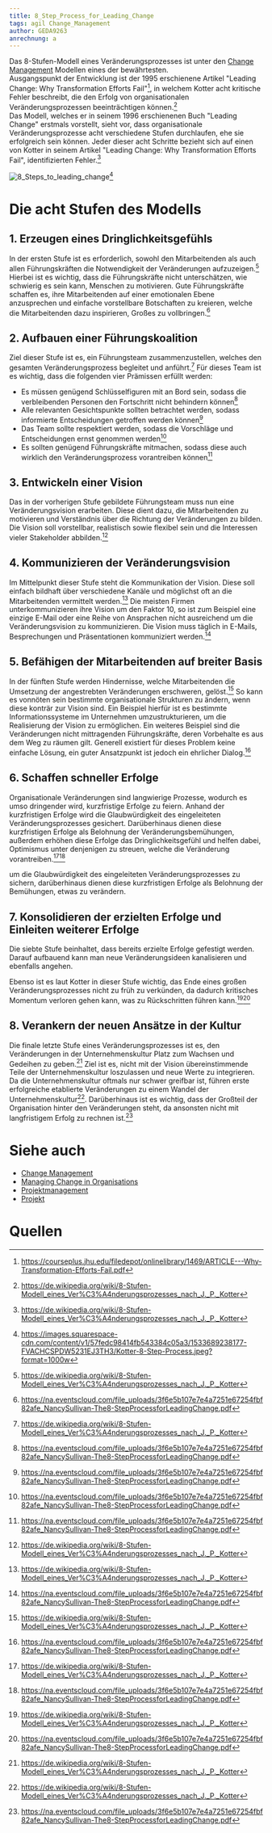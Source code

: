 ```yaml
---
title: 8_Step_Process_for_Leading_Change
tags: agil Change_Management
author: GEDA9263
anrechnung: a
---
```


Das 8-Stufen-Modell eines Veränderungsprozesses ist unter den [Change Management](https://github.com/ManagingProjectsSuccessfully/ManagingProjectsSuccessfully.github.io/blob/main/kb/Change_Management.md) Modellen eines der bewährtesten.  
Ausgangspunkt der Entwicklung ist der 1995 erschienene Artikel "Leading Change: Why Transformation Efforts Fail"[^4], in welchem Kotter acht kritische Fehler beschreibt, die den Erfolg von organisationalen Veränderungsprozessen beeinträchtigen können.[^1]  
Das Modell, welches er in seinem 1996 erschienenen Buch "Leading Change" erstmals vorstellt, sieht vor, dass organisationale Veränderungsprozesse acht verschiedene Stufen durchlaufen, ehe sie erfolgreich sein können. Jeder dieser acht Schritte bezieht sich auf einen von Kotter in seinem Artikel "Leading Change: Why Transformation Efforts Fail", identifizierten Fehler.[^1]

![8_Steps_to_leading_change](8_Step_Process_for_Leading_Change/Kotter-8-Step-Process.jpeg)[^2]

# Die acht Stufen des Modells
## 1. Erzeugen eines Dringlichkeitsgefühls
In der ersten Stufe ist es erforderlich, sowohl den Mitarbeitenden als auch allen Führungskräften die Notwendigkeit der Veränderungen aufzuzeigen.[^1] Hierbei ist es wichtig, dass die Führungskräfte nicht unterschätzen, wie schwierig es sein kann, Menschen zu motivieren. Gute Führungskräfte schaffen es, ihre Mitarbeitenden auf einer emotionalen Ebene anzusprechen und einfache vorstellbare Botschaften zu kreieren, welche die Mitarbeitenden dazu inspirieren, Großes zu vollbringen.[^3]
## 2. Aufbauen einer Führungskoalition  
Ziel dieser Stufe ist es, ein Führungsteam zusammenzustellen, welches den gesamten Veränderungsprozess begleitet und anführt.[^1] Für dieses Team ist es wichtig, dass die folgenden vier Prämissen erfüllt werden:

- Es müssen genügend Schlüsselfiguren mit an Bord sein, sodass die verbleibenden Personen den Fortschritt nicht behindern können[^3]
- Alle relevanten Gesichtspunkte sollten betrachtet werden, sodass informierte Entscheidungen getroffen werden können[^3]
- Das Team sollte respektiert werden, sodass die Vorschläge und Entscheidungen ernst genommen werden[^3]
- Es sollten genügend Führungskräfte mitmachen, sodass diese auch wirklich den Veränderungsprozess vorantreiben können[^3]

## 3. Entwickeln einer Vision
Das in der vorherigen Stufe gebildete Führungsteam muss nun eine Veränderungsvision erarbeiten. Diese dient dazu, die Mitarbeitenden zu motivieren und Verständnis über die Richtung der Veränderungen zu bilden. Die Vision soll vorstellbar, realistisch sowie flexibel sein und die Interessen vieler Stakeholder abbilden.[^1]
## 4. Kommunizieren der Veränderungsvision
Im Mittelpunkt dieser Stufe steht die Kommunikation der Vision. Diese soll einfach bildhaft über verschiedene Kanäle und möglichst oft an die Mitarbeitenden vermittelt werden.[^1] Die meisten Firmen unterkommunizieren ihre Vision um den Faktor 10, so ist zum Beispiel eine einzige E-Mail oder eine Reihe von Ansprachen nicht ausreichend um die Veränderungsvision zu kommunizieren. Die Vision muss täglich in E-Mails, Besprechungen und Präsentationen kommuniziert werden.[^3]
## 5. Befähigen der Mitarbeitenden auf breiter Basis
In der fünften Stufe werden Hindernisse, welche Mitarbeitenden die Umsetzung der angestrebten Veränderungen erschweren, gelöst.[^1] So kann es vonnöten sein bestimmte organisationale Strukturen zu ändern, wenn diese konträr zur Vision sind. Ein Beispiel hierfür ist es bestimmte Informationssysteme im Unternehmen umzustrukturieren, um die Realisierung der Vision zu ermöglichen. Ein weiteres Beispiel sind die Veränderungen nicht mittragenden Führungskräfte, deren Vorbehalte es aus dem Weg zu räumen gilt. 
Generell existiert für dieses Problem keine einfache Lösung, ein guter Ansatzpunkt ist jedoch ein ehrlicher Dialog.[^3]

## 6. Schaffen schneller Erfolge
Organisationale Veränderungen sind langwierige Prozesse, wodurch es umso dringender wird, kurzfristige Erfolge zu feiern. Anhand der kurzfristigen Erfolge
wird die Glaubwürdigkeit des eingeleiteten Veränderungsprozesses gesichert. Darüberhinaus dienen diese kurzfristigen Erfolge als Belohnung der Veränderungsbemühungen,
außerdem erhöhen diese Erfolge das Dringlichkeitsgefühl und helfen dabei, Optimismus unter denjenigen zu streuen, welche die Veränderung vorantreiben.[^1][^3]

um die Glaubwürdigkeit des eingeleiteten Veränderungsprozesses zu sichern, darüberhinaus dienen diese kurzfristigen Erfolge als Belohnung der Bemühungen, etwas zu verändern. 
## 7. Konsolidieren der erzielten Erfolge und Einleiten weiterer Erfolge
Die siebte Stufe beinhaltet, dass bereits erzielte Erfolge gefestigt werden. Darauf aufbauend kann man neue Veränderungsideen kanalisieren und ebenfalls angehen. 

Ebenso ist es laut Kotter in dieser Stufe wichtig, das Ende eines großen Veränderungsprozesses nicht zu früh zu verkünden, da dadurch kritisches Momentum verloren gehen kann, was zu Rückschritten führen kann.[^1][^3]
## 8. Verankern der neuen Ansätze in der Kultur
Die finale letzte Stufe eines Veränderungsprozesses ist es, den Veränderungen in der Unternehmenskultur Platz zum Wachsen und Gedeihen zu geben.[^1] Ziel ist es, nicht mit der Vision übereinstimmende Teile der Unternehmenskultur loszulassen und neue Werte zu integrieren. Da die Unternehmenskultur oftmals nur schwer greifbar ist, führen erste erfolgreiche etablierte Veränderungen zu einem Wandel der Unternehmenskultur[^1]. Darüberhinaus ist es wichtig, dass der Großteil der Organisation hinter den Veränderungen steht, da ansonsten nicht mit langfristigem Erfolg zu rechnen ist.[^3]

# Siehe auch

* [Change Management](https://github.com/ManagingProjectsSuccessfully/ManagingProjectsSuccessfully.github.io/blob/main/kb/Change_Management.md)
* [Managing Change in Organisations](https://github.com/ManagingProjectsSuccessfully/ManagingProjectsSuccessfully.github.io/blob/main/kb/Managing_Change_in_Organisations.md)
* [Projektmanagement](https://github.com/ManagingProjectsSuccessfully/ManagingProjectsSuccessfully.github.io/blob/main/kb/Projektmanagement.md)
* [Projekt](https://github.com/ManagingProjectsSuccessfully/ManagingProjectsSuccessfully.github.io/blob/main/kb/Projekt.md)


# Quellen

[^1]: https://de.wikipedia.org/wiki/8-Stufen-Modell_eines_Ver%C3%A4nderungsprozesses_nach_J._P._Kotter
[^2]: https://images.squarespace-cdn.com/content/v1/57fedc98414fb543384c05a3/1533689238177-FVACHCSPDW5231EJ3TH3/Kotter-8-Step-Process.jpeg?format=1000w
[^3]: https://na.eventscloud.com/file_uploads/3f6e5b107e7e4a7251e67254fbf82afe_NancySullivan-The8-StepProcessforLeadingChange.pdf
[^4]: https://courseplus.jhu.edu/filedepot/onlinelibrary/1469/ARTICLE---Why-Transformation-Efforts-Fail.pdf

